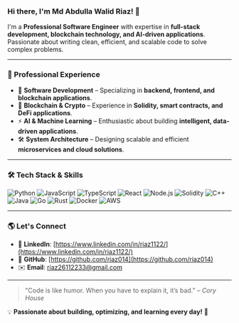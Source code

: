 ### Hi there, I'm Md Abdulla Walid Riaz! 👋  

I'm a **Professional Software Engineer** with expertise in **full-stack development, blockchain technology, and AI-driven applications**. Passionate about writing clean, efficient, and scalable code to solve complex problems.

---

### 💼 Professional Experience
- 🚀 **Software Development** – Specializing in **backend, frontend, and blockchain applications**.
- 🔗 **Blockchain & Crypto** – Experience in **Solidity, smart contracts, and DeFi applications**.
- ⚡ **AI & Machine Learning** – Enthusiastic about building **intelligent, data-driven applications**.
- 🛠️ **System Architecture** – Designing scalable and efficient **microservices and cloud solutions**.

---

### 🛠️ Tech Stack & Skills
![Python](https://img.shields.io/badge/Python-3776AB?style=for-the-badge&logo=python&logoColor=white)
![JavaScript](https://img.shields.io/badge/JavaScript-F7DF1E?style=for-the-badge&logo=javascript&logoColor=black)
![TypeScript](https://img.shields.io/badge/TypeScript-3178C6?style=for-the-badge&logo=typescript&logoColor=white)
![React](https://img.shields.io/badge/React-61DAFB?style=for-the-badge&logo=react&logoColor=black)
![Node.js](https://img.shields.io/badge/Node.js-339933?style=for-the-badge&logo=node.js&logoColor=white)
![Solidity](https://img.shields.io/badge/Solidity-363636?style=for-the-badge&logo=solidity&logoColor=white)
![C++](https://img.shields.io/badge/C++-00599C?style=for-the-badge&logo=c%2B%2B&logoColor=white)
![Java](https://img.shields.io/badge/Java-007396?style=for-the-badge&logo=java&logoColor=white)
![Go](https://img.shields.io/badge/Go-00ADD8?style=for-the-badge&logo=go&logoColor=white)
![Rust](https://img.shields.io/badge/Rust-000000?style=for-the-badge&logo=rust&logoColor=white)
![Docker](https://img.shields.io/badge/Docker-2496ED?style=for-the-badge&logo=docker&logoColor=white)
![AWS](https://img.shields.io/badge/AWS-FF9900?style=for-the-badge&logo=amazonaws&logoColor=white)

---

### 🌎 Let's Connect
- 💼 **LinkedIn**: [https://www.linkedin.com/in/riaz1122/](https://www.linkedin.com/in/riaz1122/)
- 📂 **GitHub**: [https://github.com/riaz014](https://github.com/riaz014)
- ✉️ **Email**: [riaz26112233@gmail.com](mailto:riaz26112233@gmail.com)

---

> "Code is like humor. When you have to explain it, it’s bad." – *Cory House* 

💡 **Passionate about building, optimizing, and learning every day!** 🚀
